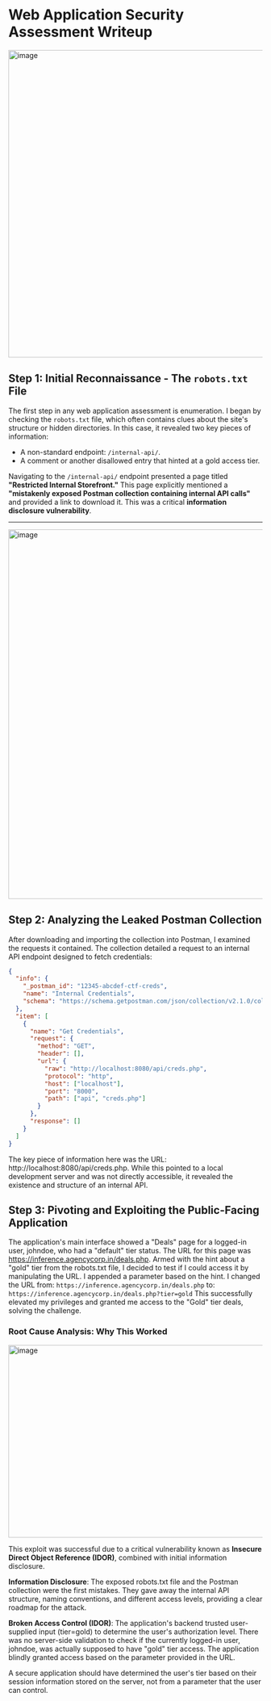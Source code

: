 # Web Application Security Assessment Writeup
<img width="689" height="610" alt="image" src="https://github.com/user-attachments/assets/9efb4e9b-444a-46af-96c9-d5b36f27526e" />


## Step 1: Initial Reconnaissance - The `robots.txt` File
The first step in any web application assessment is enumeration. I began by checking the `robots.txt` file, which often contains clues about the site's structure or hidden directories. In this case, it revealed two key pieces of information:

- A non-standard endpoint: `/internal-api/`.
- A comment or another disallowed entry that hinted at a gold access tier.

Navigating to the `/internal-api/` endpoint presented a page titled **"Restricted Internal Storefront."** This page explicitly mentioned a **"mistakenly exposed Postman collection containing internal API calls"** and provided a link to download it. This was a critical **information disclosure vulnerability**.

---
<img width="1041" height="733" alt="image" src="https://github.com/user-attachments/assets/3be8bccc-5637-47bd-b3aa-67159866978a" />


## Step 2: Analyzing the Leaked Postman Collection
After downloading and importing the collection into Postman, I examined the requests it contained. The collection detailed a request to an internal API endpoint designed to fetch credentials:

```json
{
  "info": {
    "_postman_id": "12345-abcdef-ctf-creds",
    "name": "Internal Credentials",
    "schema": "https://schema.getpostman.com/json/collection/v2.1.0/collection.json"
  },
  "item": [
    {
      "name": "Get Credentials",
      "request": {
        "method": "GET",
        "header": [],
        "url": {
          "raw": "http://localhost:8080/api/creds.php",
          "protocol": "http",
          "host": ["localhost"],
          "port": "8000",
          "path": ["api", "creds.php"]
        }
      },
      "response": []
    }
  ]
}
```
The key piece of information here was the URL: http://localhost:8080/api/creds.php. While this pointed to a local development server and was not directly accessible, it revealed the existence and structure of an internal API.

## Step 3: Pivoting and Exploiting the Public-Facing Application
The application's main interface showed a "Deals" page for a logged-in user, johndoe, who had a "default" tier status. The URL for this page was https://inference.agencycorp.in/deals.php.
Armed with the hint about a "gold" tier from the robots.txt file, I decided to test if I could access it by manipulating the URL. I appended a parameter based on the hint.
I changed the URL from:
`https://inference.agencycorp.in/deals.php`
to:
`https://inference.agencycorp.in/deals.php?tier=gold`
This successfully elevated my privileges and granted me access to the "Gold" tier deals, solving the challenge.

### Root Cause Analysis: Why This Worked
<img width="1042" height="382" alt="image" src="https://github.com/user-attachments/assets/b088260c-4a8e-41f2-bf5b-8a5b3b0e452f" />

This exploit was successful due to a critical vulnerability known as **Insecure Direct Object Reference (IDOR)**, combined with initial information disclosure.

**Information Disclosure**: The exposed robots.txt file and the Postman collection were the first mistakes. They gave away the internal API structure, naming conventions, and different access levels, providing a clear roadmap for the attack.

**Broken Access Control (IDOR)**: The application's backend trusted user-supplied input (tier=gold) to determine the user's authorization level. There was no server-side validation to check if the currently logged-in user, johndoe, was actually supposed to have "gold" tier access. The application blindly granted access based on the parameter provided in the URL.

A secure application should have determined the user's tier based on their session information stored on the server, not from a parameter that the user can control.


